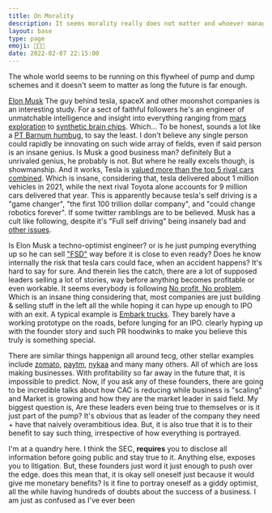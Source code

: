 ```yaml
---
title: On Morality
description: It seems morality really does not matter and whoever manages to claw up the capital ladder, are lauded as pioneers and mavericks. Is morality up for sale then? what is the cost of morality?
layout: base
type: page
emoji: 🧑🏻‍🚀
date: 2022-02-07 22:15:00
---
```


The whole world seems to be running on this flywheel of pump and dump schemes and it doesn't seem to matter as long the future is far enough.

[Elon Musk](https://en.wikipedia.org/wiki/Elon_Musk) The guy behind tesla, spaceX and other moonshot companies is an interesting study. For a sect of faithful followers he's an engineer of unmatchable intelligence and insight into everything ranging from [mars exploration](https://www.spacex.com/human-spaceflight/mars/) to [synthetic brain chips](https://neuralink.com/). Which... To be honest, sounds a lot like a [PT Barnum humbug](http://www.ptbarnum.org/humbugs.html), to say the least. I don't believe any single person could rapidly be innovating on such wide array of fields, even if said person is an insane genius. Is Musk a good business man? definitely But a unrivaled genius, he probably is not. But where he really excels though, is showmanship. And it works, Tesla is [valued more than the top 5 rival cars combined](https://www.reuters.com/business/autos-transportation/tesla-market-cap-eclipses-that-top-5-rival-carmakers-combined-2021-10-26/). Which is insane, considering that, tesla delivered about 1 million vehicles in 2021, while the next rival Toyota alone accounts for 9 million cars delivered that year. This is apparently because tesla's self driving is a "game changer", "the first 100 trillion dollar company", and "could change robotics forever". If some twitter ramblings are to be believed. Musk has a cult like following, despite it's "Full self driving" being insanely bad and [other issues](https://www.latimes.com/opinion/story/2021-12-20/editorial-slam-the-breaks-on-teslas-self-driving-madness).

Is Elon Musk a techno-optimist engineer? or is he just pumping everything up so he can sell ["FSD"](https://economictimes.indiatimes.com/tech/tech-bytes/tesla-raises-full-self-driving-software-price-to-12000-in-us-elon-musk-says/articleshow/88771439.cms?from=mdr) way before it is close to even ready? Does he know internally the risk that tesla cars could face, when an accident happens? It's hard to say for sure. And therein lies the catch, there are a lot of supposed leaders selling a lot of stories, way before anything becomes profitable or even workable. It seems everybody is following [No profit, No problem](https://www.forbes.com/sites/jonmarkman/2017/05/23/the-amazon-era-no-profits-no-problem/?sh=698f6b19437a). Which is an insane thing considering that, most companies are just building & selling  stuff in the left all the while hoping it can hype up enough to IPO with an exit. A typical example is [Embark trucks](https://www.bloomberg.com/news/articles/2021-11-11/embark-trucks-embk-stock-now-public-led-by-26-year-old-ceo). They barely have a working prototype on the roads, before lunging for an IPO. clearly hyping up with the founder story and such PR hoodwinks to make you believe this truly is something special.

There are similar things happenign all around tecg, other stellar examples include [zomato](https://www.chittorgarh.com/ipo/zomato-ipo/1126/), [paytm](https://www.chittorgarh.com/ipo/paytm-ipo/1128/), [nykaa](https://www.chittorgarh.com/ipo/nykaa-ipo/1170/) and many many others. All of which are loss making businesses. With profitability so far away in the future that, it is impossible to predict. Now, if you ask any of these founders, there are going to be incredible talks about how CAC is reducing while business is "scaling" and Market is growing and how they are the market leader in said field. My biggest question is, Are these leaders even being true to themselves or is it just part of the pump? It's obvious that as leader of the company they need + have that naively overambitious idea. But, it is also true that it is to their benefit to say such thing, irrespective of how everything is portrayed.

I'm at a quandry here. I think the SEC, __requires__ you to disclose all information before going public and stay true to it. Anything else, exposes you to litigation. But, these founders just word it just enough to push over the edge. does this mean that, it is okay sell oneself just because it would give me monetary benefits? Is it fine to portray oneself as a giddy optimist, all the while having hundreds of doubts about the success of a business. I am just as confused as I've ever been
